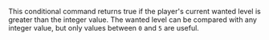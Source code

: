 This conditional command returns true if the player's current wanted level is greater than the integer value. The wanted level can be compared with any integer value, but only values between `0` and `5` are useful.
